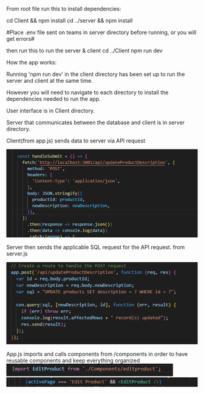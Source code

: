 From root file run this to install dependencies:

cd Client && npm install
cd ../server && npm install

#Place .env file sent on teams in server directory before running, or you will get errors#

then run this to run the server & client
cd ../Client
npm run dev


How the app works:

Running 'npm run dev' in the client directory has been set up to run the server and client at the same time.

However you will need to navigate to each directory to install the dependencies needed to run the app.

User interface is in Client directory.

Server that communicates between the database and client is in server directory.

Client(from app.js) sends data to server via API request

![alt text](image.png)


Server then sends the applicable SQL request for the API request. from server.js

![alt text](image-1.png)


App.js imports and calls components from /components in order to have reusable components and keep everything organized
![alt text](image-2.png)
![alt text](image-3.png)